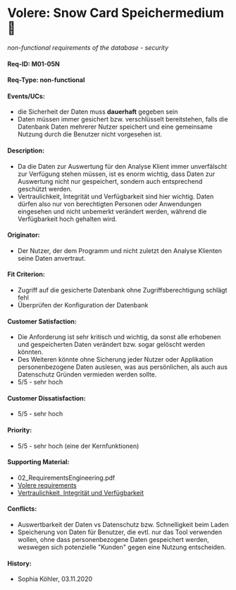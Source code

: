 # Volere: Snow Card Speichermedium :floppy_disk:
*non-functional requirements of the database - security*

#### Req-ID: M01-05N
#### Req-Type: non-functional
#### Events/UCs: 
- die Sicherheit der Daten muss **dauerhaft** gegeben sein
- Daten müssen immer gesichert bzw. verschlüsselt bereitstehen, falls die Datenbank Daten mehrerer Nutzer speichert und eine gemeinsame Nutzung durch die Benutzer nicht vorgesehen ist.
#### Description:
- Da die Daten zur Auswertung für den Analyse Klient immer unverfälscht zur Verfügung stehen müssen, ist es enorm wichtig, dass Daten zur Auswertung nicht nur gespeichert, sondern auch entsprechend geschützt werden.
- Vertraulichkeit, Integrität und Verfügbarkeit sind hier wichtig. Daten dürfen also nur von berechtigten Personen oder Anwendungen eingesehen und nicht unbemerkt verändert werden, während die Verfügbarkeit hoch gehalten wird.
#### Originator: 
- Der Nutzer, der dem Programm und nicht zuletzt den Analyse Klienten seine Daten anvertraut. 
#### Fit Criterion:
- Zugriff auf die gesicherte Datenbank ohne Zugriffsberechtigung schlägt fehl
- Überprüfen der Konfiguration der Datenbank
#### Customer Satisfaction: 
- Die Anforderung ist sehr kritisch und wichtig, da sonst alle erhobenen 
und gespeicherten Daten verändert bzw. sogar gelöscht werden könnten.
- Des Weiteren könnte ohne Sicherung jeder Nutzer oder Applikation personenbezogene Daten auslesen, was aus persönlichen, als auch aus Datenschutz Gründen vermieden werden sollte.
- 5/5 - sehr hoch 
#### Customer Dissatisfaction:
- 5/5 - sehr hoch
#### Priority:
- 5/5 - sehr hoch (eine der Kernfunktionen)
#### Supporting Material:
- 02_RequirementsEngineering.pdf
- [Volere requirements](https://www.volere.org/templates/volere-requirements-specification-template/)
- [Vertraulichkeit, Integrität und Verfügbarkeit](https://www.brandmauer.de/blog/it-security/schutzziele-der-informationssicherheit)
#### Conflicts:
- Auswertbarkeit der Daten vs Datenschutz bzw. Schnelligkeit beim Laden
- Speicherung von Daten für Benutzer, die evtl. nur das Tool verwenden wollen, ohne dass personenbezogene Daten gespeichert werden, weswegen sich potenzielle "Kunden" gegen eine Nutzung entscheiden.
#### History:
- Sophia Köhler, 03.11.2020